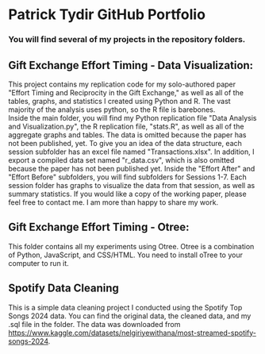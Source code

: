 # Patrick Tydir GitHub Portfolio

### You will find several of my projects in the repository folders.

## Gift Exchange Effort Timing - Data Visualization:
This project contains my replication code for my solo-authored paper "Effort Timing and Reciprocity in the Gift Exchange," as well as all of the tables, graphs, and statistics I created using Python and R. The vast majority of the analysis uses python, so the R file is barebones.  
Inside the main folder, you will find my Python replication file "Data Analysis and Visualization.py", the R replication file, "stats.R", as well as all of the aggregate graphs and tables. 
The data is omitted because the paper has not been published, yet. To give you an idea of the data structure, each session subfolder has an excel file named "Transactions.xlsx". In addition, I export a compiled data set named "r_data.csv", which is also omitted because the paper has not been published yet.
Inside the "Effort After" and "Effort Before" subfolders, you will find subfolders for Sessions 1-7. Each session folder has graphs to visualize the data from that session, as well as summary statistics. 
If you would like a copy of the working paper, please feel free to contact me. I am more than happy to share my work.

## Gift Exchange Effort Timing - Otree:
This folder contains all my experiments using Otree. Otree is a combination of Python, JavaScript, and CSS/HTML. You need to install oTree to your computer to run it.

## Spotify Data Cleaning

This is a simple data cleaning project I conducted using the Spotify Top Songs 2024 data. You can find the original data, the cleaned data, and my .sql file in the folder. The data was downloaded from https://www.kaggle.com/datasets/nelgiriyewithana/most-streamed-spotify-songs-2024.

